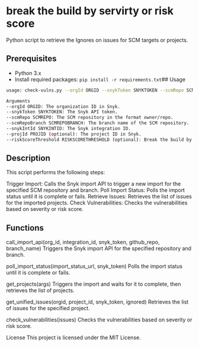 # break the build by servirty or risk score

Python script to retrieve the Ignores on issues for SCM targets or projects.

## Prerequisites

- Python 3.x
- Install required packages: `pip install -r requirements.txt`## Usage

```sh
usage: check-vulns.py --orgId ORGID --snykToken SNYKTOKEN --scmRepo SCMREPO --scmRepoBranch SCMREPOBRANCH --snykIntId SNYKINTID [--projId PROJID]

Arguments
--orgId ORGID: The organization ID in Snyk.
--snykToken SNYKTOKEN: The Snyk API token.
--scmRepo SCMREPO: The SCM repository in the format owner/repo.
--scmRepoBranch SCMREPOBRANCH: The branch name of the SCM repository.
--snykIntId SNYKINTID: The Snyk integration ID.
--projId PROJID (optional): The project ID in Snyk.
--riskScoreThreshold RISKSCORETHRESHOLD (optional): Break the build by risk score instead of severity on the given threshold.
```

## Description
This script performs the following steps:


Trigger Import: Calls the Snyk import API to trigger a new import for the specified SCM repository and branch.
Poll Import Status: Polls the import status until it is complete or fails.
Retrieve Issues: Retrieves the list of issues for the imported projects.
Check Vulnerabilities: Checks the vulnerabilities based on severity or risk score.

## Functions

call_import_api(org_id, integration_id, snyk_token, github_repo, branch_name)
Triggers the Snyk import API for the specified repository and branch.


poll_import_status(import_status_url, snyk_token)
Polls the import status until it is complete or fails.


get_projects(args)
Triggers the import and waits for it to complete, then retrieves the list of projects.


get_unified_issues(orgid, project_id, snyk_token, ignored)
Retrieves the list of issues for the specified project.


check_vulnerabilities(issues)
Checks the vulnerabilities based on severity or risk score.


License
This project is licensed under the MIT License.